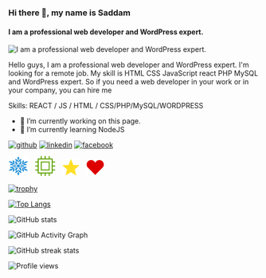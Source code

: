 ### Hi there 👋, my name is  Saddam
#### I am a professional web developer and WordPress expert. 
![I am a professional web developer and WordPress expert. ](https://media.licdn.com/dms/image/D5616AQGEMgSgY4OpWA/profile-displaybackgroundimage-shrink_350_1400/0/1681543411273?e=1686787200&v=beta&t=mxu3p1ScOpfKnm9eJZwJuGcT3S9SXN10rcIeJS18Zjk)

Hello guys, I am a professional web developer and WordPress expert. I'm looking for a remote job. My skill is HTML CSS JavaScript react PHP MySQL and WordPress expert. So if you need a web developer in your work or in your company, you can hire me

Skills:  REACT / JS / HTML / CSS/PHP/MySQL/WORDPRESS

- 🔭 I’m currently working on this page. 
- 🌱 I’m currently learning NodeJS 


[<img src='https://cdn.jsdelivr.net/npm/simple-icons@3.0.1/icons/github.svg' alt='github' height='40'>](https://github.com/Saddam550)  [<img src='https://cdn.jsdelivr.net/npm/simple-icons@3.0.1/icons/linkedin.svg' alt='linkedin' height='40'>](https://www.linkedin.com/in/saddam-hossen-6915991ba/)  [<img src='https://cdn.jsdelivr.net/npm/simple-icons@3.0.1/icons/facebook.svg' alt='facebook' height='40'>](https://www.facebook.com/freelancer.saddam.developer)  

<a href='https://archiveprogram.github.com/'><img src='https://raw.githubusercontent.com/acervenky/animated-github-badges/master/assets/acbadge.gif' width='40' height='40'></a> <a href='https://docs.github.com/en/developers'><img src='https://raw.githubusercontent.com/acervenky/animated-github-badges/master/assets/devbadge.gif' width='40' height='40'></a> <a href='https://stars.github.com/'><img src='https://raw.githubusercontent.com/acervenky/animated-github-badges/master/assets/starbadge.gif' width='35' height='35'></a> <a href='https://docs.github.com/en/github/supporting-the-open-source-community-with-github-sponsors'><img src='https://raw.githubusercontent.com/acervenky/animated-github-badges/master/assets/sponsorbadge.gif' width='35' height='35'></a> 

[![trophy](https://github-profile-trophy.vercel.app/?username=Saddam550)](https://github.com/ryo-ma/github-profile-trophy)

[![Top Langs](https://github-readme-stats.vercel.app/api/top-langs/?username=Saddam550)](https://github.com/anuraghazra/github-readme-stats)

![GitHub stats](https://github-readme-stats.vercel.app/api?username=Saddam550&show_icons=true&count_private=true)  

![GitHub Activity Graph](https://activity-graph.herokuapp.com/graph?username=Saddam550)  

![GitHub streak stats](https://streak-stats.demolab.com/?user=Saddam550)  

![Profile views](https://gpvc.arturio.dev/Saddam550)  
